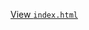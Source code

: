 [View `index.html`](http://htmlpreview.github.io/?https://github.com/spl/layout-sandbox/blob/main/index.html)
